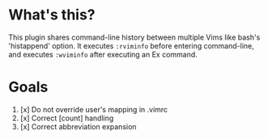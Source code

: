 # What's this?

This plugin shares command-line history between multiple Vims like bash's 'histappend' option.
It executes `:rviminfo` before entering command-line,
and executes `:wviminfo` after executing an Ex command.

# Goals

1. [x] Do not override user's mapping in .vimrc
2. [x] Correct [count] handling
3. [x] Correct abbreviation expansion
